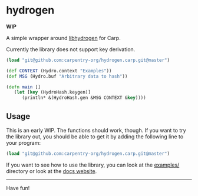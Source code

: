 # hydrogen

**WIP**

A simple wrapper around [libhydrogen](https://github.com/jedisct1/libhydrogen)
for Carp.

Currently the library does not support key derivation.

```clojure
(load "git@github.com:carpentry-org/hydrogen.carp.git@master")

(def CONTEXT (Hydro.context "Examples"))
(def MSG (Hydro.buf "Arbitrary data to hash"))

(defn main []
   (let [key (HydroHash.keygen)]
      (println* &(HydroHash.gen &MSG CONTEXT &key))))
```

## Usage

This is an early WIP. The functions should work, though. If you want to try the
library out, you should be able to get it by adding the following line to your
program:

```clojure
(load "git@github.com:carpentry-org/hydrogen.carp.git@master")
```

If you want to see how to use the library, you can look at the
[examples/](/examples) directory or look at the [docs
website](https://veitheller.de/hydrogen/).

<hr/>

Have fun!
